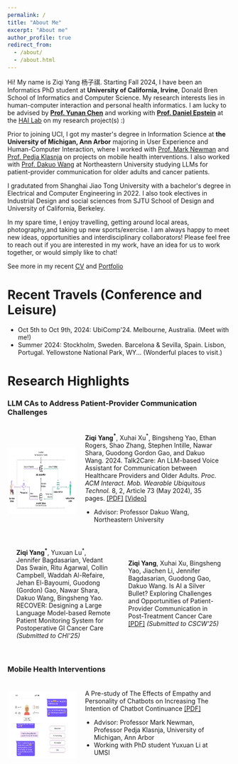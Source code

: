 ```yaml
---
permalink: /
title: "About Me"
excerpt: "About me"
author_profile: true
redirect_from: 
  - /about/
  - /about.html
---
```


Hi! My name is Ziqi Yang 杨子祺. 
Starting Fall 2024, I have been an Informatics PhD student at **University of California, Irvine**, Donald Bren School of Informatics and Computer Science. My research interests lies in human-computer interaction and personal health informatics. I am lucky to be advised by [**Prof. Yunan Chen**](https://www.informatics.uci.edu/explore/faculty-profiles/yunan-chen/) and working with [**Prof. Daniel Epstein**](https://depstein.net/) at the [HAI Lab](https://hai.ics.uci.edu/) on my research project(s) :)

Prior to joining UCI, I got my master's degree in Information Science at **the University of Michigan, Ann Arbor** majoring in User Experience and Human-Computer Interaction, where I worked with [Prof. Mark Newman](https://mwnewman.people.si.umich.edu/) and [Prof. Pedja Klasnja](https://www.pedjaklasnja.com/) on projects on mobile health interventions. I also worked with [Prof. Dakuo Wang](https://www.dakuowang.com/) at Northeastern University studying LLMs for patient-provider communication for older adults and cancer patients.

I gradutated from Shanghai Jiao Tong University with a bachelor's degree in Electrical and Computer Engineering in 2022. I also took electives in Industrial Design and social sciences from SJTU School of Design and University of California, Berkeley. 

In my spare time, I enjoy travelling, getting around local areas, photography,and taking up new sports/exercise. I am always happy to meet new ideas, opportunities and interdisciplinary collaborators! Please feel free to reach out if you are interested in my work, have an idea for us to work together, or would simply like to chat!

See more in my recent [CV](https://github.com/EugeniaYang/Ziqi-Yang-CV/blob/13a5c12c70548da422513be155b8888011046d06/Ziqi_Yang_CV.pdf)
and [Portfolio](https://ziqis-portfolio.webflow.io/)

# Recent Travels (Conference and Leisure)
- Oct 5th to Oct 9th, 2024: UbiComp'24. Melbourne, Australia. (Meet with me!)
- Summer 2024: Stockholm, Sweden. Barcelona & Sevilla, Spain. Lisbon, Portugal. Yellowstone National Park, WY... (Wonderful places to visit.)

# Research Highlights

### LLM CAs to Address Patient-Provider Communication Challenges

<div>
  <div style="display: flex; align-items: center;">
    <div style="flex: 1; float: center;">
      <img src="assets/../../assets/project_thumbnails/talk2care.png" height="150" />
    </div>
    <div style="flex: 2; padding: 20px;">
      <p style="margin-top: 0;">
      <strong>Ziqi Yang<sup>*</sup></strong>, Xuhai Xu<sup>*</sup>, Bingsheng Yao, Ethan Rogers, Shao Zhang, Stephen Intille, Nawar Shara, Guodong Gordon Gao, and Dakuo Wang. 2024. Talk2Care: An LLM-based Voice Assistant for Communication between Healthcare Providers and Older Adults. <em>Proc. ACM Interact. Mob. Wearable Ubiquitous Technol.</em> 8, 2, Article 73 (May 2024), 35 pages. 
        <a href="https://doi.org/10.1145/3659625">[PDF]</a>
        <a href="https://youtu.be/fMMDN7gZGjs">[Video]</a>
    </p>
    <ul style="list-style: disc; padding-left: 20px;">
        <li>Advisor: Professor Dakuo Wang, Northeastern University</li>
      </ul>
    </div>
  </div>

<div style="display: flex; align-items: center;">
    <div style="flex: 2; padding: 20px;">
      <p style="margin-top: 0;">
      <strong>Ziqi Yang<sup>*</sup></strong>, Yuxuan Lu<sup>*</sup>, Jennifer Bagdasarian, Vedant Das Swain, Ritu Agarwal, Collin Campbell, Waddah Al-Refaire, Jehan El-Bayoumi, Guodong (Gordon) Gao, Nawar Shara, Dakuo Wang, Bingsheng Yao. RECOVER: Designing a Large Language Model-based Remote Patient Monitoring System for Postoperative GI Cancer Care <em>(Submitted to CHI'25)</em>
    </p>
    </div>
        <div style="flex: 2; padding: 20px;">
      <p style="margin-top: 0;"><strong>Ziqi Yang</strong>, Xuhai Xu, Bingsheng Yao, Jiachen Li, Jennifer Bagdasarian, Guodong Gao, Dakuo Wang.
      Is AI a Silver Bullet? Exploring Challenges and Opportunities of Patient-Provider Communication in Post-Treatment Cancer Care
      <a href="https://arxiv.org/abs/2404.13409">[PDF]</a>
      <em>(Submitted to CSCW’25)</em>
      </p>
    </div>
  </div>

### Mobile Health Interventions

<div style="display: flex; align-items: center;">
  </div>

  <div style="display: flex; align-items: center;">
    <div style="flex: 1; float: center;">
      <img src="assets/../../assets/project_thumbnails/chatbot_study.png" height="150" />
    </div>
    <div style="flex: 2; padding: 20px;">
      <p style="margin-top: 0;">A Pre-study of The Effects of Empathy and Personality of Chatbots on Increasing The Intention of Chatbot Continuance
        <a href="https://drive.google.com/file/d/1R8OSR61UOyUseOvf2t_uAYz-JDCtbojh/view?usp=drive_link">[PDF]</a>
    </p>
      <ul style="list-style: disc; padding-left: 20px;">
        <li>Advisor: Professor Mark Newman, Professor Pedja Klasnja, University of Michigan, Ann Arbor</li>
        <li>Working with PhD student Yuxuan Li at UMSI</li>
      </ul>
    </div>
  </div>

</div>
<!-- See my research projects here -->

<!-- Facebook for People with Dementia - Critique and Redesign
- Accessibility / Older Adults / Interaction Design
- Supervisor: Dr. Robin Brewer, University of Michigan, Ann Arbor
- [Project Paper](https://drive.google.com/file/d/1yKaZgQ0l5ZG7jOVQh-FoweCtiBrTROZ9/view?usp=share_link)

Bilibili/Cake-Making: An Online Community Analysis
- Social Computing / Online Communities
- Supervisor: Dr. Nazanin Andalibi, University of Michigan, Ann Arbor
- [Project Report](https://drive.google.com/file/d/1yKaZgQ0l5ZG7jOVQh-FoweCtiBrTROZ9/view?usp=share_link)  -->


<!-- # UX Research and Design --> 

<!-- I was/am previously 
- a UX designer intern at Microsoft(C+AI) and 
- product manager intern at eBay (Data Infrastructure) and Red 小红书. 

I researched the needs and pain points for professionals such as supply chain managers, data engineers, as well as vast number of consumers on social media. I aimed to design and develop products and promotes working efficiency or content quality and addresses affordance with the help of algorithms.
-->


<!-- {% comment %} 
# Skills and Interests


I like photography, travelling, and (recently) gardening. Chat with me if you are interested!

{% endcomment %} -->
